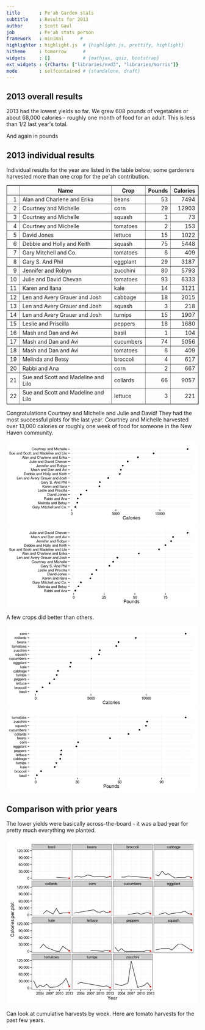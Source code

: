 ```yaml
---
title       : Pe'ah Garden stats
subtitle    : Results for 2013
author      : Scott Gaul
job         : Pe'ah stats person
framework   : minimal      # 
highlighter : highlight.js  # {highlight.js, prettify, highlight}
hitheme     : tomorrow      # 
widgets     : []            # {mathjax, quiz, bootstrap}
ext_widgets : {rCharts: ["libraries/nvd3", "libraries/morris"]} 
mode        : selfcontained # {standalone, draft}
---
```


## 2013 overall results

2013 had the lowest yields so far. We grew 608 pounds of vegetables or about 68,000 calories - roughly one month of food for an adult. This is less than 1/2 last year's total.






<div id = 'chart1' class = 'rChart nvd3'></div>
<script type='text/javascript'>
 $(document).ready(function(){
      drawchart1()
    });
    function drawchart1(){  
      var opts = {
 "dom": "chart1",
"width":    500,
"height":    300,
"x": "Year",
"y": "Calories",
"type": "lineChart",
"id": "chart1" 
},
        data = [
 {
 "Year": 2002,
"Pounds": 1273.2,
"Calories": 1.144e+05 
},
{
 "Year": 2003,
"Pounds":  778.5,
"Calories":  86921 
},
{
 "Year": 2004,
"Pounds": 1302.2,
"Calories": 1.4018e+05 
},
{
 "Year": 2005,
"Pounds": 1392.5,
"Calories": 1.5155e+05 
},
{
 "Year": 2006,
"Pounds": 1321.2,
"Calories": 1.3438e+05 
},
{
 "Year": 2007,
"Pounds": 1686.2,
"Calories": 1.5306e+05 
},
{
 "Year": 2008,
"Pounds":    898,
"Calories":  90317 
},
{
 "Year": 2009,
"Pounds":   1028,
"Calories": 1.0039e+05 
},
{
 "Year": 2010,
"Pounds": 911.75,
"Calories":  84708 
},
{
 "Year": 2011,
"Pounds":   1269,
"Calories": 1.4731e+05 
},
{
 "Year": 2012,
"Pounds": 1901.2,
"Calories": 1.6451e+05 
},
{
 "Year": 2013,
"Pounds":    608,
"Calories":  67888 
} 
]
  
      var data = d3.nest()
        .key(function(d){
          return opts.group === undefined ? 'main' : d[opts.group]
        })
        .entries(data)
      
      nv.addGraph(function() {
        var chart = nv.models[opts.type]()
          .x(function(d) { return d[opts.x] })
          .y(function(d) { return d[opts.y] })
          .width(opts.width)
          .height(opts.height)
         
        chart
  .forceY([      0, 1.7e+05 ])
          
        chart.xAxis
  .axisLabel("Year")

        
        
        chart.yAxis
  .tickFormat(function(d) {return d3.format(',.0f')(d)})
  .axisLabel("Calories")
      
       d3.select("#" + opts.id)
        .append('svg')
        .datum(data)
        .transition().duration(500)
        .call(chart);

       nv.utils.windowResize(chart.update);
       return chart;
      });
    };
</script>


And again in pounds


<div id = 'chart2' class = 'rChart nvd3'></div>
<script type='text/javascript'>
 $(document).ready(function(){
      drawchart2()
    });
    function drawchart2(){  
      var opts = {
 "dom": "chart2",
"width":    500,
"height":    300,
"x": "Year",
"y": "Pounds",
"type": "lineChart",
"id": "chart2" 
},
        data = [
 {
 "Year": 2002,
"Pounds": 1273.2,
"Calories": 1.144e+05 
},
{
 "Year": 2003,
"Pounds":  778.5,
"Calories":  86921 
},
{
 "Year": 2004,
"Pounds": 1302.2,
"Calories": 1.4018e+05 
},
{
 "Year": 2005,
"Pounds": 1392.5,
"Calories": 1.5155e+05 
},
{
 "Year": 2006,
"Pounds": 1321.2,
"Calories": 1.3438e+05 
},
{
 "Year": 2007,
"Pounds": 1686.2,
"Calories": 1.5306e+05 
},
{
 "Year": 2008,
"Pounds":    898,
"Calories":  90317 
},
{
 "Year": 2009,
"Pounds":   1028,
"Calories": 1.0039e+05 
},
{
 "Year": 2010,
"Pounds": 911.75,
"Calories":  84708 
},
{
 "Year": 2011,
"Pounds":   1269,
"Calories": 1.4731e+05 
},
{
 "Year": 2012,
"Pounds": 1901.2,
"Calories": 1.6451e+05 
},
{
 "Year": 2013,
"Pounds":    608,
"Calories":  67888 
} 
]
  
      var data = d3.nest()
        .key(function(d){
          return opts.group === undefined ? 'main' : d[opts.group]
        })
        .entries(data)
      
      nv.addGraph(function() {
        var chart = nv.models[opts.type]()
          .x(function(d) { return d[opts.x] })
          .y(function(d) { return d[opts.y] })
          .width(opts.width)
          .height(opts.height)
         
        chart
  .forceY([      0,   1700 ])
          
        chart.xAxis
  .axisLabel("Year")

        
        
        chart.yAxis
  .tickFormat(function(d) {return d3.format(',.0f')(d)})
  .axisLabel("Pounds")
      
       d3.select("#" + opts.id)
        .append('svg')
        .datum(data)
        .transition().duration(500)
        .call(chart);

       nv.utils.windowResize(chart.update);
       return chart;
      });
    };
</script>



## 2013 individual results

Individual results for the year are listed in the table below; some gardeners harvested more than one crop for the pe'ah contribution. 


<!-- html table generated in R 3.0.2 by xtable 1.7-1 package -->
<!-- Wed Oct  2 21:49:54 2013 -->
<TABLE border=1>
<TR> <TH>  </TH> <TH> Name </TH> <TH> Crop </TH> <TH> Pounds </TH> <TH> Calories </TH>  </TR>
  <TR> <TD align="right"> 1 </TD> <TD> Alan and Charlene and Erika </TD> <TD> beans </TD> <TD align="right"> 53 </TD> <TD align="right"> 7494 </TD> </TR>
  <TR> <TD align="right"> 2 </TD> <TD> Courtney and Michelle </TD> <TD> corn </TD> <TD align="right"> 29 </TD> <TD align="right"> 12903 </TD> </TR>
  <TR> <TD align="right"> 3 </TD> <TD> Courtney and Michelle </TD> <TD> squash </TD> <TD align="right"> 1 </TD> <TD align="right"> 73 </TD> </TR>
  <TR> <TD align="right"> 4 </TD> <TD> Courtney and Michelle </TD> <TD> tomatoes </TD> <TD align="right"> 2 </TD> <TD align="right"> 153 </TD> </TR>
  <TR> <TD align="right"> 5 </TD> <TD> David Jones </TD> <TD> lettuce </TD> <TD align="right"> 15 </TD> <TD align="right"> 1022 </TD> </TR>
  <TR> <TD align="right"> 6 </TD> <TD> Debbie and Holly and Keith </TD> <TD> squash </TD> <TD align="right"> 75 </TD> <TD align="right"> 5448 </TD> </TR>
  <TR> <TD align="right"> 7 </TD> <TD> Gary Mitchell and Co. </TD> <TD> tomatoes </TD> <TD align="right"> 6 </TD> <TD align="right"> 409 </TD> </TR>
  <TR> <TD align="right"> 8 </TD> <TD> Gary S. And Phil </TD> <TD> eggplant </TD> <TD align="right"> 29 </TD> <TD align="right"> 3187 </TD> </TR>
  <TR> <TD align="right"> 9 </TD> <TD> Jennifer and Robyn </TD> <TD> zucchini </TD> <TD align="right"> 80 </TD> <TD align="right"> 5793 </TD> </TR>
  <TR> <TD align="right"> 10 </TD> <TD> Julie and David Chevan </TD> <TD> tomatoes </TD> <TD align="right"> 93 </TD> <TD align="right"> 6333 </TD> </TR>
  <TR> <TD align="right"> 11 </TD> <TD> Karen and Ilana </TD> <TD> kale </TD> <TD align="right"> 14 </TD> <TD align="right"> 3121 </TD> </TR>
  <TR> <TD align="right"> 12 </TD> <TD> Len and Avery Grauer and Josh </TD> <TD> cabbage </TD> <TD align="right"> 18 </TD> <TD align="right"> 2015 </TD> </TR>
  <TR> <TD align="right"> 13 </TD> <TD> Len and Avery Grauer and Josh </TD> <TD> squash </TD> <TD align="right"> 3 </TD> <TD align="right"> 218 </TD> </TR>
  <TR> <TD align="right"> 14 </TD> <TD> Len and Avery Grauer and Josh </TD> <TD> turnips </TD> <TD align="right"> 15 </TD> <TD align="right"> 1907 </TD> </TR>
  <TR> <TD align="right"> 15 </TD> <TD> Leslie and Priscilla </TD> <TD> peppers </TD> <TD align="right"> 18 </TD> <TD align="right"> 1680 </TD> </TR>
  <TR> <TD align="right"> 16 </TD> <TD> Mash and Dan and Avi </TD> <TD> basil </TD> <TD align="right"> 1 </TD> <TD align="right"> 104 </TD> </TR>
  <TR> <TD align="right"> 17 </TD> <TD> Mash and Dan and Avi </TD> <TD> cucumbers </TD> <TD align="right"> 74 </TD> <TD align="right"> 5056 </TD> </TR>
  <TR> <TD align="right"> 18 </TD> <TD> Mash and Dan and Avi </TD> <TD> tomatoes </TD> <TD align="right"> 6 </TD> <TD align="right"> 409 </TD> </TR>
  <TR> <TD align="right"> 19 </TD> <TD> Melinda and Betsy </TD> <TD> broccoli </TD> <TD align="right"> 4 </TD> <TD align="right"> 617 </TD> </TR>
  <TR> <TD align="right"> 20 </TD> <TD> Rabbi and Ana </TD> <TD> corn </TD> <TD align="right"> 2 </TD> <TD align="right"> 667 </TD> </TR>
  <TR> <TD align="right"> 21 </TD> <TD> Sue and Scott and Madeline and Lilo </TD> <TD> collards </TD> <TD align="right"> 66 </TD> <TD align="right"> 9057 </TD> </TR>
  <TR> <TD align="right"> 22 </TD> <TD> Sue and Scott and Madeline and Lilo </TD> <TD> lettuce </TD> <TD align="right"> 3 </TD> <TD align="right"> 221 </TD> </TR>
   </TABLE>


Congratulations Courtney and Michelle and Julie and David! They had the most successful plots for the last year. Courtney and Michelle harvested over 13,000 calories or roughly one week of food for someone in the New Haven community. 

![plot of chunk unnamed-chunk-2](assets/fig/unnamed-chunk-21.png) ![plot of chunk unnamed-chunk-2](assets/fig/unnamed-chunk-22.png) 


A few crops did better than others. 

![plot of chunk unnamed-chunk-3](assets/fig/unnamed-chunk-31.png) ![plot of chunk unnamed-chunk-3](assets/fig/unnamed-chunk-32.png) 



## Comparison with prior years

The lower yields were basically across-the-board - it was a bad year for pretty much everything we planted. 

![plot of chunk unnamed-chunk-4](assets/fig/unnamed-chunk-4.png) 


Can look at cumulative harvests by week. Here are tomato harvests for the past few years. 


<div id = 'chart3' class = 'rChart nvd3'></div>
<script type='text/javascript'>
 $(document).ready(function(){
      drawchart3()
    });
    function drawchart3(){  
      var opts = {
 "dom": "chart3",
"width":    500,
"height":    300,
"x": "Week",
"y": "value",
"group": "Year",
"type": "lineChart",
"id": "chart3" 
},
        data = [
 {
 "Crop": "tomatoes",
"Week": 29,
"value":      0,
"Year": 2009 
},
{
 "Crop": "tomatoes",
"Week": 30,
"value":      0,
"Year": 2009 
},
{
 "Crop": "tomatoes",
"Week": 31,
"value":      0,
"Year": 2009 
},
{
 "Crop": "tomatoes",
"Week": 32,
"value":      2,
"Year": 2009 
},
{
 "Crop": "tomatoes",
"Week": 33,
"value":   55.5,
"Year": 2009 
},
{
 "Crop": "tomatoes",
"Week": 34,
"value":  67.75,
"Year": 2009 
},
{
 "Crop": "tomatoes",
"Week": 35,
"value":     72,
"Year": 2009 
},
{
 "Crop": "tomatoes",
"Week": 36,
"value":  76.25,
"Year": 2009 
},
{
 "Crop": "tomatoes",
"Week": 37,
"value":  76.25,
"Year": 2009 
},
{
 "Crop": "tomatoes",
"Week": 38,
"value":  76.25,
"Year": 2009 
},
{
 "Crop": "tomatoes",
"Week": 39,
"value":  76.25,
"Year": 2009 
},
{
 "Crop": "tomatoes",
"Week": 40,
"value":  76.25,
"Year": 2009 
},
{
 "Crop": "tomatoes",
"Week": 29,
"value":      0,
"Year": 2010 
},
{
 "Crop": "tomatoes",
"Week": 30,
"value":      0,
"Year": 2010 
},
{
 "Crop": "tomatoes",
"Week": 31,
"value":   0.25,
"Year": 2010 
},
{
 "Crop": "tomatoes",
"Week": 32,
"value":  11.25,
"Year": 2010 
},
{
 "Crop": "tomatoes",
"Week": 33,
"value":  28.25,
"Year": 2010 
},
{
 "Crop": "tomatoes",
"Week": 34,
"value":  88.75,
"Year": 2010 
},
{
 "Crop": "tomatoes",
"Week": 35,
"value": 139.25,
"Year": 2010 
},
{
 "Crop": "tomatoes",
"Week": 36,
"value":  169.5,
"Year": 2010 
},
{
 "Crop": "tomatoes",
"Week": 37,
"value":  180.5,
"Year": 2010 
},
{
 "Crop": "tomatoes",
"Week": 38,
"value": 188.75,
"Year": 2010 
},
{
 "Crop": "tomatoes",
"Week": 39,
"value": 192.25,
"Year": 2010 
},
{
 "Crop": "tomatoes",
"Week": 40,
"value": 192.25,
"Year": 2010 
},
{
 "Crop": "tomatoes",
"Week": 29,
"value":     15,
"Year": 2011 
},
{
 "Crop": "tomatoes",
"Week": 30,
"value":     15,
"Year": 2011 
},
{
 "Crop": "tomatoes",
"Week": 31,
"value":     15,
"Year": 2011 
},
{
 "Crop": "tomatoes",
"Week": 32,
"value":  34.75,
"Year": 2011 
},
{
 "Crop": "tomatoes",
"Week": 33,
"value": 107.25,
"Year": 2011 
},
{
 "Crop": "tomatoes",
"Week": 34,
"value":  152.5,
"Year": 2011 
},
{
 "Crop": "tomatoes",
"Week": 35,
"value":  171.5,
"Year": 2011 
},
{
 "Crop": "tomatoes",
"Week": 36,
"value": 264.25,
"Year": 2011 
},
{
 "Crop": "tomatoes",
"Week": 37,
"value": 328.25,
"Year": 2011 
},
{
 "Crop": "tomatoes",
"Week": 38,
"value": 342.75,
"Year": 2011 
},
{
 "Crop": "tomatoes",
"Week": 39,
"value": 342.75,
"Year": 2011 
},
{
 "Crop": "tomatoes",
"Week": 40,
"value": 342.75,
"Year": 2011 
},
{
 "Crop": "tomatoes",
"Week": 29,
"value":      0,
"Year": 2012 
},
{
 "Crop": "tomatoes",
"Week": 30,
"value":      9,
"Year": 2012 
},
{
 "Crop": "tomatoes",
"Week": 31,
"value":     27,
"Year": 2012 
},
{
 "Crop": "tomatoes",
"Week": 32,
"value":    119,
"Year": 2012 
},
{
 "Crop": "tomatoes",
"Week": 33,
"value":  323.5,
"Year": 2012 
},
{
 "Crop": "tomatoes",
"Week": 34,
"value":  535.5,
"Year": 2012 
},
{
 "Crop": "tomatoes",
"Week": 35,
"value":    594,
"Year": 2012 
},
{
 "Crop": "tomatoes",
"Week": 36,
"value":  623.5,
"Year": 2012 
},
{
 "Crop": "tomatoes",
"Week": 37,
"value":  623.5,
"Year": 2012 
},
{
 "Crop": "tomatoes",
"Week": 38,
"value":  623.5,
"Year": 2012 
},
{
 "Crop": "tomatoes",
"Week": 39,
"value":  623.5,
"Year": 2012 
},
{
 "Crop": "tomatoes",
"Week": 40,
"value":    628,
"Year": 2012 
},
{
 "Crop": "tomatoes",
"Week": 29,
"value":      0,
"Year": 2013 
},
{
 "Crop": "tomatoes",
"Week": 30,
"value":      0,
"Year": 2013 
},
{
 "Crop": "tomatoes",
"Week": 31,
"value":      1,
"Year": 2013 
},
{
 "Crop": "tomatoes",
"Week": 32,
"value":     47,
"Year": 2013 
},
{
 "Crop": "tomatoes",
"Week": 33,
"value":   70.5,
"Year": 2013 
},
{
 "Crop": "tomatoes",
"Week": 34,
"value": 102.75,
"Year": 2013 
},
{
 "Crop": "tomatoes",
"Week": 35,
"value": 105.75,
"Year": 2013 
},
{
 "Crop": "tomatoes",
"Week": 36,
"value": 105.75,
"Year": 2013 
},
{
 "Crop": "tomatoes",
"Week": 37,
"value": 107.25,
"Year": 2013 
},
{
 "Crop": "tomatoes",
"Week": 38,
"value": 107.25,
"Year": 2013 
},
{
 "Crop": "tomatoes",
"Week": 39,
"value": 107.25,
"Year": 2013 
},
{
 "Crop": "tomatoes",
"Week": 40,
"value": 107.25,
"Year": 2013 
} 
]
  
      var data = d3.nest()
        .key(function(d){
          return opts.group === undefined ? 'main' : d[opts.group]
        })
        .entries(data)
      
      nv.addGraph(function() {
        var chart = nv.models[opts.type]()
          .x(function(d) { return d[opts.x] })
          .y(function(d) { return d[opts.y] })
          .width(opts.width)
          .height(opts.height)
         
        
          
        

        
        
        
      
       d3.select("#" + opts.id)
        .append('svg')
        .datum(data)
        .transition().duration(500)
        .call(chart);

       nv.utils.windowResize(chart.update);
       return chart;
      });
    };
</script>





